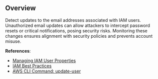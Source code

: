 ## Overview

Detect updates to the email addresses associated with IAM users. Unauthorized email updates can allow attackers to intercept password resets or critical notifications, posing security risks. Monitoring these changes ensures alignment with security policies and prevents account misuse.

**References**:
- [Managing IAM User Properties](https://docs.aws.amazon.com/IAM/latest/UserGuide/id_users_manage.html)
- [IAM Best Practices](https://docs.aws.amazon.com/IAM/latest/UserGuide/best-practices.html)
- [AWS CLI Command: update-user](https://docs.aws.amazon.com/cli/latest/reference/iam/update-user.html)